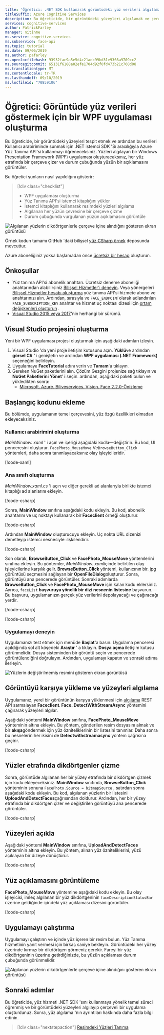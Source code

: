 ```yaml
---
title: 'Öğretici: .NET SDK kullanarak görüntüdeki yüz verileri algılama ve görüntüleme'
titleSuffix: Azure Cognitive Services
description: Bu öğreticide, bir görüntüdeki yüzeyleri algılamak ve çerçeveye eklemek için Yüz Tanıma API'si kullanan bir Windows uygulaması oluşturacaksınız.
services: cognitive-services
author: PatrickFarley
manager: nitinme
ms.service: cognitive-services
ms.subservice: face-api
ms.topic: tutorial
ms.date: 09/06/2019
ms.author: pafarley
ms.openlocfilehash: 93932fac9a5e5d4c21adc99bd31e9366a9709cc2
ms.sourcegitcommit: 65131f6188a02efe1704d92f0fd473b21c760d08
ms.translationtype: MT
ms.contentlocale: tr-TR
ms.lasthandoff: 09/10/2019
ms.locfileid: "70859106"
---
```

# <a name="tutorial-create-a-wpf-app-to-display-face-data-in-an-image"></a>Öğretici: Görüntüde yüz verileri göstermek için bir WPF uygulaması oluşturma

Bu öğreticide, bir görüntüdeki yüzeyleri tespit etmek ve ardından bu verileri Kullanıcı arabiriminde sunmak için .NET istemci SDK 'Sı aracılığıyla Azure Yüz Tanıma API'si kullanmayı öğreneceksiniz. Yüzleri algılayan bir Windows Presentation Framework (WPF) uygulaması oluşturacaksınız, her yüz etrafında bir çerçeve çizer ve durum çubuğunda yüzün bir açıklamasını görüntüler. 

Bu öğretici şunların nasıl yapıldığını gösterir:

> [!div class="checklist"]
> - WPF uygulaması oluşturma
> - Yüz Tanıma API'si istemci kitaplığını yükler
> - İstemci kitaplığını kullanarak resimdeki yüzleri algılama
> - Algılanan her yüzün çevresine bir çerçeve çizme
> - Durum çubuğunda vurgulanan yüzün açıklamasını görüntüle

![Algılanan yüzlerin dikdörtgenlerle çerçeve içine alındığını gösteren ekran görüntüsü](../Images/getting-started-cs-detected.png)

Örnek kodun tamamı GitHub 'daki bilişsel [yüz CSharp örnek](https://github.com/Azure-Samples/Cognitive-Face-CSharp-sample) deposunda mevcuttur.

Azure aboneliğiniz yoksa başlamadan önce [ücretsiz bir hesap](https://azure.microsoft.com/free/) oluşturun. 


## <a name="prerequisites"></a>Önkoşullar

- Yüz tanıma API'si abonelik anahtarı. Ücretsiz deneme aboneliği anahtarından alabilirsiniz [Bilişsel Hizmetler'i deneyin](https://azure.microsoft.com/try/cognitive-services/?api=face-api). Veya yönergeleri [Bilişsel Hizmetler hesabı oluşturma](https://docs.microsoft.com/azure/cognitive-services/cognitive-services-apis-create-account) yüz tanıma API'si hizmete abone ve anahtarınızı alın. Ardından, sırasıyla ve `FACE_ENDPOINT`olarak adlandırılan `FACE_SUBSCRIPTION_KEY` anahtar ve hizmet uç noktası dizesi için [ortam değişkenleri oluşturun](https://docs.microsoft.com/azure/cognitive-services/cognitive-services-apis-create-account#configure-an-environment-variable-for-authentication) .
- [Visual Studio 2015 veya 2017](https://www.visualstudio.com/downloads/)'nin herhangi bir sürümü.

## <a name="create-the-visual-studio-project"></a>Visual Studio projesini oluşturma

Yeni bir WPF uygulaması projesi oluşturmak için aşağıdaki adımları izleyin.

1. Visual Studio 'da yeni proje iletişim kutusunu açın. **Yüklü**ve ardından **görsel C#** ' i genişletin ve ardından **WPF uygulaması (.NET Framework)** seçeneğini belirleyin.
1. Uygulamaya **FaceTutorial** adını verin ve **Tamam**'a tıklayın.
1. Gereken NuGet paketlerini alın. Çözüm Gezgini projenize sağ tıklayın ve **NuGet Paketlerini Yönet**' i seçin. ardından, aşağıdaki paketi bulun ve yükledikten sonra:
    - [Microsoft. Azure. Biliveservices. Vision. Face 2.2.0-Önizleme](https://www.nuget.org/packages/Microsoft.Azure.CognitiveServices.Vision.Face/2.2.0-preview)

## <a name="add-the-initial-code"></a>Başlangıç kodunu ekleme

Bu bölümde, uygulamanın temel çerçevesini, yüz özgü özellikleri olmadan ekleyeceksiniz.

### <a name="create-the-ui"></a>Kullanıcı arabirimini oluşturma

*MainWindow. xaml* ' i açın ve içeriği aşağıdaki kodla&mdash;değiştirin. Bu kod, UI penceresini oluşturur. `FacePhoto_MouseMove` Ve`BrowseButton_Click` yöntemleri, daha sonra tanımlayacaksınız olay işleyicileridir.

[!code-xaml[](~/Cognitive-Face-CSharp-sample/FaceTutorialCS/FaceTutorialCS/MainWindow.xaml?name=snippet_xaml)]

### <a name="create-the-main-class"></a>Ana sınıfı oluşturma

*MainWindow.xaml.cs* 'i açın ve diğer gerekli ad alanlarıyla birlikte istemci kitaplığı ad alanlarını ekleyin. 

[!code-csharp[](~/Cognitive-Face-CSharp-sample/FaceTutorialCS/FaceTutorialCS/MainWindow.xaml.cs?name=snippet_using)]

Sonra, **MainWindow** sınıfına aşağıdaki kodu ekleyin. Bu kod, abonelik anahtarını ve uç noktayı kullanarak bir **Faceclient** örneği oluşturur.

[!code-csharp[](~/Cognitive-Face-CSharp-sample/FaceTutorialCS/FaceTutorialCS/MainWindow.xaml.cs?name=snippet_mainwindow_fields)]

Ardından **MainWindow** oluşturucuyu ekleyin. Uç nokta URL dizenizi denetleyip istemci nesnesiyle ilişkilendirir.

[!code-csharp[](~/Cognitive-Face-CSharp-sample/FaceTutorialCS/FaceTutorialCS/MainWindow.xaml.cs?name=snippet_mainwindow_constructor)]

Son olarak, **BrowseButton_Click** ve **FacePhoto_MouseMove** yöntemlerini sınıfına ekleyin. Bu yöntemler, *MainWindow. xaml*içinde belirtilen olay işleyicilerine karşılık gelir. **BrowseButton_Click** yöntemi, kullanıcının bir. jpg görüntüsü seçmesini sağlayan bir **OpenFileDialog**oluşturur. Sonra, görüntüyü ana pencerede görüntüler. Sonraki adımlarda **BrowseButton_Click** ve **FacePhoto_MouseMove** için kalan kodu eklersiniz. Ayrıca, `faceList` **başvuruya yönelik bir dizi nesnenin listesine** başvurun.&mdash; Bu başvuru, uygulamanızın gerçek yüz verilerini depolayacağı ve çağıracağı yerdir.

[!code-csharp[](~/Cognitive-Face-CSharp-sample/FaceTutorialCS/FaceTutorialCS/MainWindow.xaml.cs?name=snippet_browsebuttonclick_start)]

<!-- [!code-csharp[](~/Cognitive-Face-CSharp-sample/FaceTutorialCS/FaceTutorialCS/MainWindow.xaml.cs?name=snippet_browsebuttonclick_end)] -->

[!code-csharp[](~/Cognitive-Face-CSharp-sample/FaceTutorialCS/FaceTutorialCS/MainWindow.xaml.cs?name=snippet_mousemove_start)]

<!-- [!code-csharp[](~/Cognitive-Face-CSharp-sample/FaceTutorialCS/FaceTutorialCS/MainWindow.xaml.cs?name=snippet_mousemove_end)] -->

### <a name="try-the-app"></a>Uygulamayı deneyin

Uygulamanızı test etmek için menüde **Başlat**'a basın. Uygulama penceresi açıldığında sol alt köşedeki **Araştır** ' a tıklayın. **Dosya açma** iletişim kutusu görünmelidir. Dosya sisteminden bir görüntü seçin ve pencerede görüntülendiğini doğrulayın. Ardından, uygulamayı kapatın ve sonraki adıma ilerleyin.

![Yüzlerin değiştirilmemiş resmini gösteren ekran görüntüsü](../Images/getting-started-cs-ui.png)

## <a name="upload-image-and-detect-faces"></a>Görüntüyü karşıya yükleme ve yüzeyleri algılama

Uygulamanız, yerel bir görüntünün karşıya yüklenmesi için [algılama](https://westus.dev.cognitive.microsoft.com/docs/services/563879b61984550e40cbbe8d/operations/563879b61984550f30395236) REST API sarmalayan **Faceclient. Face. DetectWithStreamAsync** yöntemini çağırarak yüzeyleri algılar.

Aşağıdaki yöntemi **MainWindow** sınıfına, **FacePhoto_MouseMove** yönteminin altına ekleyin. Bu yöntem, gönderilen resim dosyasını almak ve bir **akışa**göndermek için yüz özniteliklerinin bir listesini tanımlar. Daha sonra bu nesnelerin her ikisini de **Detectwithstreamasync** yöntem çağrısına geçirir.

[!code-csharp[](~/Cognitive-Face-CSharp-sample/FaceTutorialCS/FaceTutorialCS/MainWindow.xaml.cs?name=snippet_uploaddetect)]

## <a name="draw-rectangles-around-faces"></a>Yüzler etrafında dikdörtgenler çizme

Sonra, görüntüde algılanan her bir yüzey etrafında bir dikdörtgen çizmek için kodu ekleyeceksiniz. **MainWindow** sınıfında, **BrowseButton_Click** yönteminin sonuna `FacePhoto.Source = bitmapSource` , satırdan sonra aşağıdaki kodu ekleyin. Bu kod, algılanan yüzlerin bir listesini **UploadAndDetectFaces**çağrısından doldurur. Ardından, her bir yüzey etrafında bir dikdörtgen çizer ve değiştirilen görüntüyü ana pencerede görüntüler.

[!code-csharp[](~/Cognitive-Face-CSharp-sample/FaceTutorialCS/FaceTutorialCS/MainWindow.xaml.cs?name=snippet_browsebuttonclick_mid)]

## <a name="describe-the-faces"></a>Yüzeyleri açıkla

Aşağıdaki yöntemi **MainWindow** sınıfına, **UploadAndDetectFaces** yönteminin altına ekleyin. Bu yöntem, alınan yüz özniteliklerini, yüzü açıklayan bir dizeye dönüştürür.

[!code-csharp[](~/Cognitive-Face-CSharp-sample/FaceTutorialCS/FaceTutorialCS/MainWindow.xaml.cs?name=snippet_facedesc)]

## <a name="display-the-face-description"></a>Yüz açıklamasını görüntüleme

**FacePhoto_MouseMove** yöntemine aşağıdaki kodu ekleyin. Bu olay işleyicisi, imleç algılanan bir yüz dikdörtgeninin `faceDescriptionStatusBar` üzerine geldiğinde içindeki yüz açıklaması dizesini görüntüler.

[!code-csharp[](~/Cognitive-Face-CSharp-sample/FaceTutorialCS/FaceTutorialCS/MainWindow.xaml.cs?name=snippet_mousemove_mid)]

## <a name="run-the-app"></a>Uygulamayı çalıştırma

Uygulamayı çalıştırın ve içinde yüz içeren bir resim bulun. Yüz Tanıma hizmetinin yanıt vermesi için birkaç saniye bekleyin. Görüntüdeki her yüzey üzerinde kırmızı bir dikdörtgen görmeniz gerekir. Fareyi bir yüz dikdörtgeninin üzerine getirdiğinizde, bu yüzün açıklaması durum çubuğunda görünmelidir.

![Algılanan yüzlerin dikdörtgenlerle çerçeve içine alındığını gösteren ekran görüntüsü](../Images/getting-started-cs-detected.png)


## <a name="next-steps"></a>Sonraki adımlar

Bu öğreticide, yüz hizmeti .NET SDK 'sını kullanmaya yönelik temel süreci öğrenmiş ve bir görüntüdeki yüzeyleri algılayıp çerçeveli bir uygulama oluşturdunuz. Sonra, yüz algılama 'nın ayrıntıları hakkında daha fazla bilgi edinin.

> [!div class="nextstepaction"]
> [Resimdeki Yüzleri Tanıma](../Face-API-How-to-Topics/HowtoDetectFacesinImage.md)
